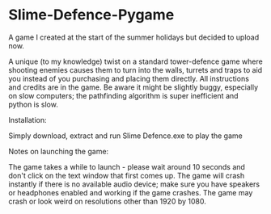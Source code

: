 # Slime-Defence-Pygame
A game I created at the start of the summer holidays but decided to upload now.

A unique (to my knowledge) twist on a standard tower-defence game where shooting enemies causes them to turn into the walls, turrets and traps to aid you instead of you purchasing and placing them directly.
All instructions and credits are in the game.
Be aware it might be slightly buggy, especially on slow computers; the pathfinding algorithm is super inefficient and python is slow.

Installation:

Simply download, extract and run Slime Defence.exe to play the game

Notes on launching the game:

The game takes a while to launch - please wait around 10 seconds and don't click on the text window that first comes up.
The game will crash instantly if there is no available audio device; make sure you have speakers or headphones enabled and working if the game crashes.
The game may crash or look weird on resolutions other than 1920 by 1080.
